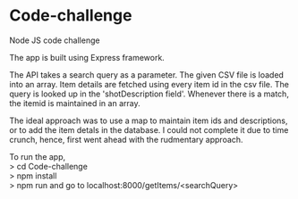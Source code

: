 # Code-challenge
Node JS code challenge

The app is built using Express framework.

The API takes a search query as a parameter. 
The given CSV file is loaded into an array. Item details are fetched using every item id in the csv file.
The query is looked up in the 'shotDescription field'. Whenever there is a match, the itemid is maintained in an array.

The ideal approach was to use a map to maintain item ids and descriptions, or to add the item detals in the database.
I could not complete it due to time crunch, hence, first went ahead with the rudmentary approach.


To run the app, <br/>
\> cd Code-challenge <br/>
\> npm install <br/>
\> npm run    and    go to localhost:8000/getItems/\<searchQuery\>

